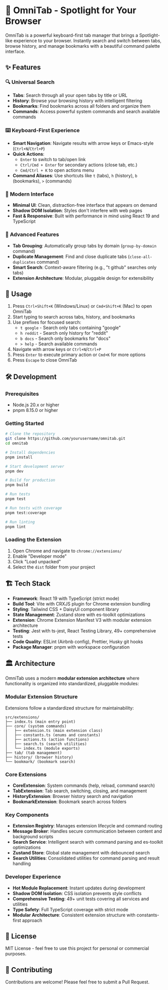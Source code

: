 # 🚀 OmniTab - Spotlight for Your Browser

OmniTab is a powerful keyboard-first tab manager that brings a Spotlight-like experience to your browser. Instantly search and switch between tabs, browse history, and manage bookmarks with a beautiful command palette interface.

## ✨ Features

### 🔍 **Universal Search**

- **Tabs**: Search through all your open tabs by title or URL
- **History**: Browse your browsing history with intelligent filtering
- **Bookmarks**: Find bookmarks across all folders and organize them
- **Commands**: Access powerful system commands and search available commands

### ⌨️ **Keyboard-First Experience**

- **Smart Navigation**: Navigate results with arrow keys or Emacs-style (`Ctrl+N`/`Ctrl+P`)
- **Quick Actions**:
  - `Enter` to switch to tab/open link
  - `Ctrl/Cmd + Enter` for secondary actions (close tab, etc.)
  - `Cmd/Ctrl + K` to open actions menu
- **Command Aliases**: Use shortcuts like `t` (tabs), `h` (history), `b` (bookmarks), `>` (commands)

### 🎨 **Modern Interface**

- **Minimal UI**: Clean, distraction-free interface that appears on demand
- **Shadow DOM Isolation**: Styles don't interfere with web pages
- **Fast & Responsive**: Built with performance in mind using React 19 and TypeScript

### 🔧 **Advanced Features**

- **Tab Grouping**: Automatically group tabs by domain (`group-by-domain` command)
- **Duplicate Management**: Find and close duplicate tabs (`close-all-duplicates` command)
- **Smart Search**: Context-aware filtering (e.g., "t github" searches only tabs)
- **Extension Architecture**: Modular, pluggable design for extensibility

## 🎯 Usage

1. Press `Ctrl+Shift+K` (Windows/Linux) or `Cmd+Shift+K` (Mac) to open OmniTab
2. Start typing to search across tabs, history, and bookmarks
3. Use prefixes for focused search:
   - `t google` - Search only tabs containing "google"
   - `h reddit` - Search only history for "reddit"
   - `b docs` - Search only bookmarks for "docs"
   - `> help` - Search available commands
4. Navigate with arrow keys or `Ctrl+N`/`Ctrl+P`
5. Press `Enter` to execute primary action or `Cmd+K` for more options
6. Press `Escape` to close OmniTab

## 🛠️ Development

### Prerequisites

- Node.js 20.x or higher
- pnpm 8.15.0 or higher

### Getting Started

```bash
# Clone the repository
git clone https://github.com/yourusername/omnitab.git
cd omnitab

# Install dependencies
pnpm install

# Start development server
pnpm dev

# Build for production
pnpm build

# Run tests
pnpm test

# Run tests with coverage
pnpm test:coverage

# Run linting
pnpm lint
```

### Loading the Extension

1. Open Chrome and navigate to `chrome://extensions/`
2. Enable "Developer mode"
3. Click "Load unpacked"
4. Select the `dist` folder from your project

## 🏗️ Tech Stack

- **Framework**: React 19 with TypeScript (strict mode)
- **Build Tool**: Vite with CRXJS plugin for Chrome extension bundling
- **Styling**: Tailwind CSS + DaisyUI component library
- **State Management**: Zustand store with es-toolkit optimizations
- **Extension**: Chrome Extension Manifest V3 with modular extension architecture
- **Testing**: Jest with ts-jest, React Testing Library, 49+ comprehensive tests
- **Code Quality**: ESLint (Airbnb config), Prettier, Husky git hooks
- **Package Manager**: pnpm with workspace configuration

## 🏛️ Architecture

OmniTab uses a modern **modular extension architecture** where functionality is organized into standardized, pluggable modules:

### Modular Extension Structure

Extensions follow a standardized structure for maintainability:

```
src/extensions/
├── index.ts (main entry point)
├── core/ (system commands)
│   ├── extension.ts (main extension class)
│   ├── constants.ts (enums and constants)
│   ├── actions.ts (action functions)
│   ├── search.ts (search utilities)
│   └── index.ts (module exports)
├── tab/ (tab management)
├── history/ (browser history)
└── bookmark/ (bookmark search)
```

### Core Extensions

- **CoreExtension**: System commands (help, reload, command search)
- **TabExtension**: Tab search, switching, closing, and management
- **HistoryExtension**: Browser history search and navigation
- **BookmarkExtension**: Bookmark search across folders

### Key Components

- **Extension Registry**: Manages extension lifecycle and command routing
- **Message Broker**: Handles secure communication between content and background scripts
- **Search Service**: Intelligent search with command parsing and es-toolkit optimizations
- **Zustand Store**: Global state management with debounced search
- **Search Utilities**: Consolidated utilities for command parsing and result handling

### Developer Experience

- **Hot Module Replacement**: Instant updates during development
- **Shadow DOM Isolation**: CSS isolation prevents style conflicts
- **Comprehensive Testing**: 49+ unit tests covering all services and utilities
- **Type Safety**: Full TypeScript coverage with strict mode
- **Modular Architecture**: Consistent extension structure with constants-first approach

## 📝 License

MIT License - feel free to use this project for personal or commercial purposes.

## 🤝 Contributing

Contributions are welcome! Please feel free to submit a Pull Request.
